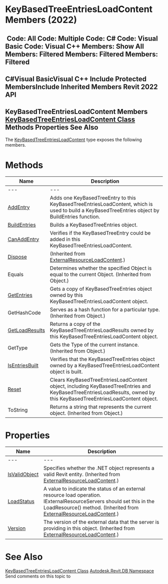 # KeyBasedTreeEntriesLoadContent Members (2022)

﻿
 Code: All Code: Multiple Code: C# Code: Visual Basic Code: Visual C++  Members: Show All Members: Filtered Members: Filtered Members: Filtered   
---  
C#Visual BasicVisual C++
Include Protected MembersInclude Inherited Members
Revit 2022 API  
---  
KeyBasedTreeEntriesLoadContent Members  
[KeyBasedTreeEntriesLoadContent Class](c612ce53-9774-8d74-28fc-5918c6491576.md "KeyBasedTreeEntriesLoadContent Class") Methods Properties See Also  
---  
The [KeyBasedTreeEntriesLoadContent](c612ce53-9774-8d74-28fc-5918c6491576.md "KeyBasedTreeEntriesLoadContent Class") type exposes the following members.
# Methods
| Name | Description |
| --- | --- |
| --- | --- | --- |
| [AddEntry](1c248f05-d3d2-66d7-c585-d1bc3e881f2d.md "AddEntry Method") | Adds one KeyBasedTreeEntry to this KeyBasedTreeEntriesLoadContent, which is used to build a KeyBasedTreeEntries object by BuildEntries function. |
| [BuildEntries](fb60dfd3-e356-dadb-49b0-f8516b8e73a8.md "BuildEntries Method") | Builds a KeyBasedTreeEntries object. |
| [CanAddEntry](c0e29109-3a20-6860-4099-c09b976d0939.md "CanAddEntry Method") | Verifies if the KeyBasedTreeEntry could be added in this KeyBasedTreeEntriesLoadContent. |
| [Dispose](13bdc1a5-d075-4afb-3f4b-1a3b89fb8371.md "Dispose Method") | (Inherited from [ExternalResourceLoadContent](1747ac99-aaa5-70b9-5d1f-89e72539f497.md "ExternalResourceLoadContent Class").) |
| Equals | Determines whether the specified Object is equal to the current Object. (Inherited from Object.) |
| [GetEntries](1a58fd7b-e423-87bf-5978-c5ca93ae8949.md "GetEntries Method") | Gets a copy of KeyBasedTreeEntries object owned by this KeyBasedTreeEntriesLoadContent object. |
| GetHashCode | Serves as a hash function for a particular type.  (Inherited from Object.) |
| [GetLoadResults](48d39b70-996b-bfd4-4ed0-925cfb19a918.md "GetLoadResults Method") | Returns a copy of the KeyBasedTreeEntriesLoadResults owned by this KeyBasedTreeEntriesLoadContent object. |
| GetType | Gets the Type of the current instance. (Inherited from Object.) |
| [IsEntriesBuilt](1689029e-a383-3e34-204f-86b72b20d4cf.md "IsEntriesBuilt Method") | Verifies that the KeyBasedTreeEntries object owned by a KeyBasedTreeEntriesLoadContent object is built. |
| [Reset](c81f2df9-fa8e-8bac-2647-9c45e331d580.md "Reset Method") | Clears KeyBasedTreeEntriesLoadContent object, including KeyBasedTreeEntries and KeyBasedTreeEntriesLoadResults, owned by this KeyBasedTreeEntriesLoadContent object. |
| ToString | Returns a string that represents the current object. (Inherited from Object.) |

# Properties
| Name | Description |
| --- | --- |
| --- | --- | --- |
| [IsValidObject](afe420d6-0130-37aa-d315-8f04523d7467.md "IsValidObject Property") | Specifies whether the .NET object represents a valid Revit entity.  (Inherited from [ExternalResourceLoadContent](1747ac99-aaa5-70b9-5d1f-89e72539f497.md "ExternalResourceLoadContent Class").) |
| [LoadStatus](a6442d68-17c4-aeb1-0e40-d5077936c9cd.md "LoadStatus Property") | A value to indicate the status of an external resource load operation. IExternalResourceServers should set this in the LoadResource() method.  (Inherited from [ExternalResourceLoadContent](1747ac99-aaa5-70b9-5d1f-89e72539f497.md "ExternalResourceLoadContent Class").) |
| [Version](6a233453-4300-627c-450d-c038fe378195.md "Version Property") | The version of the external data that the server is providing in this object.  (Inherited from [ExternalResourceLoadContent](1747ac99-aaa5-70b9-5d1f-89e72539f497.md "ExternalResourceLoadContent Class").) |

# See Also
[KeyBasedTreeEntriesLoadContent Class](c612ce53-9774-8d74-28fc-5918c6491576.md "KeyBasedTreeEntriesLoadContent Class")
[Autodesk.Revit.DB Namespace](87546ba7-461b-c646-cbb1-2cb8f5bff8b2.md "Autodesk.Revit.DB Namespace")
Send comments on this topic to 